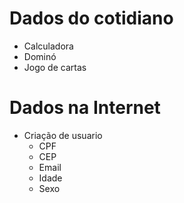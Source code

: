 # Dados do cotidiano
- Calculadora
- Dominó
- Jogo de cartas

# Dados na Internet
- Criação de usuario 
    - CPF
    - CEP
    - Email
    - Idade
    - Sexo
    